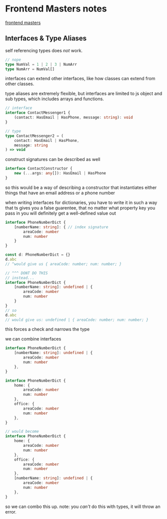 # Frontend Masters notes

[frontend masters](https://frontendmasters.com/courses/typescript-v2)

## Interfaces & Type Aliases

self referencing types does *not* work.
```ts
// nope
type NumVal = 1 | 2 | 3 | NumArr
type NumArr = NumVal[]
```

interfaces can extend other interfaces, like how classes can extend from other classes.

type aliases are extremely flexible, but interfaces are limited to js object and sub types, which includes arrays and functions.

```ts
// interface
interface ContactMessenger1 {
    (contact: HasEmail | HasPhone, message: string): void
}

// type
type ContactMessenger2 = (
    contact: HasEmail | HasPhone,
    message: string
) => void
```

construct signatures can be described as well

```ts
interface ContactConstructor {
    new (...args: any[]): HasEmail | HasPhone
}
```
so this would be a way of describing a constructor that instantiates either things that have an email address or a phone number


when writing interfaces for dictionaries, you have to write it in such a way that ts gives you a false guarentee, that no matter what property key you pass in you will definitely get a well-defined value out
```ts
interface PhoneNumberDict {
    [numberName: string]: { // index signature
        areaCode: number
        num: number
    }
}

const d: PhoneNumberDict = {}
d.abc
// ^would give us { areaCode: number; num: number; }

// ^^^ DONT DO THIS
// instead...
interface PhoneNumberDict {
    [numberName: string]: undefined | {
        areaCode: number
        num: number
    }
}
// so
d.abc
// would give us: undefined | { areaCode: number; num: number; }
```
this forces a check and narrows the type


we can combine interfaces
```ts
interface PhoneNumberDict {
    [numberName: string]: undefined | {
        areaCode: number
        num: number
    },
}

interface PhoneNumberDict {
    home: {
        areaCode: number
        num: number
    },
    office: {
        areaCode: number
        num: number
    },
}

// would become
interface PhoneNumberDict {
    home: {
        areaCode: number
        num: number
    },
    office: {
        areaCode: number
        num: number
    },
    [numberName: string]: undefined | {
        areaCode: number
        num: number
    },
}
```
so we can combo this up. note: you *can't* do this with types, it will throw an error.
